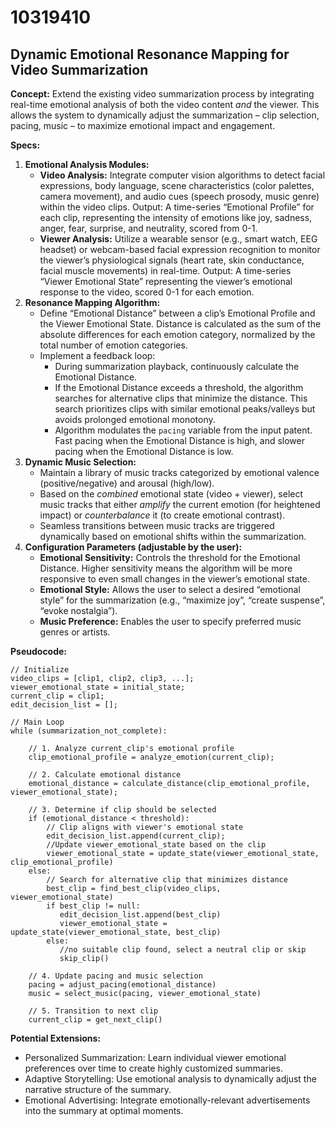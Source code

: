 # 10319410

## Dynamic Emotional Resonance Mapping for Video Summarization

**Concept:** Extend the existing video summarization process by integrating real-time emotional analysis of both the video content *and* the viewer. This allows the system to dynamically adjust the summarization – clip selection, pacing, music – to maximize emotional impact and engagement.

**Specs:**

1.  **Emotional Analysis Modules:**
    *   **Video Analysis:** Integrate computer vision algorithms to detect facial expressions, body language, scene characteristics (color palettes, camera movement), and audio cues (speech prosody, music genre) within the video clips. Output: A time-series “Emotional Profile” for each clip, representing the intensity of emotions like joy, sadness, anger, fear, surprise, and neutrality, scored from 0-1.
    *   **Viewer Analysis:** Utilize a wearable sensor (e.g., smart watch, EEG headset) or webcam-based facial expression recognition to monitor the viewer’s physiological signals (heart rate, skin conductance, facial muscle movements) in real-time. Output: A time-series “Viewer Emotional State” representing the viewer’s emotional response to the video, scored 0-1 for each emotion.
2.  **Resonance Mapping Algorithm:**
    *   Define “Emotional Distance” between a clip’s Emotional Profile and the Viewer Emotional State.  Distance is calculated as the sum of the absolute differences for each emotion category, normalized by the total number of emotion categories.
    *   Implement a feedback loop:
        *   During summarization playback, continuously calculate the Emotional Distance.
        *   If the Emotional Distance exceeds a threshold, the algorithm searches for alternative clips that minimize the distance.  This search prioritizes clips with similar emotional peaks/valleys but avoids prolonged emotional monotony.
        *   Algorithm modulates the `pacing` variable from the input patent. Fast pacing when the Emotional Distance is high, and slower pacing when the Emotional Distance is low.
3.  **Dynamic Music Selection:**
    *   Maintain a library of music tracks categorized by emotional valence (positive/negative) and arousal (high/low).
    *   Based on the *combined* emotional state (video + viewer), select music tracks that either *amplify* the current emotion (for heightened impact) or *counterbalance* it (to create emotional contrast).
    *   Seamless transitions between music tracks are triggered dynamically based on emotional shifts within the summarization.
4.  **Configuration Parameters (adjustable by the user):**
    *   **Emotional Sensitivity:** Controls the threshold for the Emotional Distance. Higher sensitivity means the algorithm will be more responsive to even small changes in the viewer’s emotional state.
    *   **Emotional Style:** Allows the user to select a desired “emotional style” for the summarization (e.g., “maximize joy”, “create suspense”, “evoke nostalgia”).
    *   **Music Preference:** Enables the user to specify preferred music genres or artists.

**Pseudocode:**

```
// Initialize
video_clips = [clip1, clip2, clip3, ...];
viewer_emotional_state = initial_state;
current_clip = clip1;
edit_decision_list = [];

// Main Loop
while (summarization_not_complete):

    // 1. Analyze current_clip's emotional profile
    clip_emotional_profile = analyze_emotion(current_clip);

    // 2. Calculate emotional distance
    emotional_distance = calculate_distance(clip_emotional_profile, viewer_emotional_state);

    // 3. Determine if clip should be selected
    if (emotional_distance < threshold):
        // Clip aligns with viewer's emotional state
        edit_decision_list.append(current_clip);
        //Update viewer_emotional_state based on the clip
        viewer_emotional_state = update_state(viewer_emotional_state, clip_emotional_profile)
    else:
        // Search for alternative clip that minimizes distance
        best_clip = find_best_clip(video_clips, viewer_emotional_state)
        if best_clip != null:
           edit_decision_list.append(best_clip)
           viewer_emotional_state = update_state(viewer_emotional_state, best_clip)
        else:
           //no suitable clip found, select a neutral clip or skip
           skip_clip()

    // 4. Update pacing and music selection
    pacing = adjust_pacing(emotional_distance)
    music = select_music(pacing, viewer_emotional_state)

    // 5. Transition to next clip
    current_clip = get_next_clip()
```

**Potential Extensions:**

*   Personalized Summarization: Learn individual viewer emotional preferences over time to create highly customized summaries.
*   Adaptive Storytelling: Use emotional analysis to dynamically adjust the narrative structure of the summary.
*   Emotional Advertising:  Integrate emotionally-relevant advertisements into the summary at optimal moments.